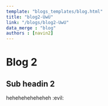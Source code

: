 ```yaml
---
template: "blogs_templates/blog.html"
title: "blog2-UwU"
link: "/blogs/blog2-UwU"
data_merge : "blog"
authors : [navin2]
---
```


# Blog 2

## Sub headin 2

heheheheheheheh :evil:


